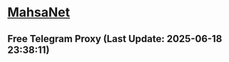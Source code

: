
# [MahsaNet](https://t.me/mahsa_net)
## Free Telegram Proxy (Last Update: 2025-06-18 23:38:11)

    